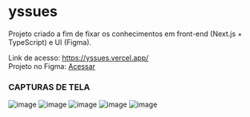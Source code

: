 # yssues

Projeto criado a fim de fixar os conhecimentos em front-end (Next.js + TypeScript) e UI (Figma).

Link de acesso: <a href='https://yssues.vercel.app/'>https://yssues.vercel.app/<a/></br>
Projeto no Figma: <a href='https://www.figma.com/file/8vtPInAURZpUHW2s9BEg3M/yssues?node-id=0%3A1&t=VHv6XZLsEzeVuYZ1-1'>Acessar</a>

### CAPTURAS DE TELA
![image](https://user-images.githubusercontent.com/56923620/222867313-2d86b092-87f4-443f-964c-8bb870c3609c.png)
![image](https://user-images.githubusercontent.com/56923620/222867391-26d9a913-9dd2-4542-987f-d6ce7832dc12.png)
![image](https://user-images.githubusercontent.com/56923620/222867451-7df114b4-7eb4-4e7f-b9e4-6bf0d56e4ed7.png)
![image](https://user-images.githubusercontent.com/56923620/222867662-676d5f17-f0d2-4267-a70c-c403db81fb38.png)
![image](https://user-images.githubusercontent.com/56923620/222867502-a1302667-88c1-40ff-a902-8f5c5fb3c041.png)
